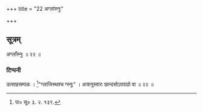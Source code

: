 +++
title = "22 अग्लांस्नुः"

+++
## सूत्रम्
अग्लाँस्नुः ॥ २२ ॥
### टिप्पनी
उत्साहसम्पन्नः । [^३]"ग्लाजिस्थश्च ग्स्नुः” । अत्रानुस्वारः छान्दसोऽपपाठो वा ॥ २२ ॥  

[^३]: पा० सू० ३. २. १३९.  
